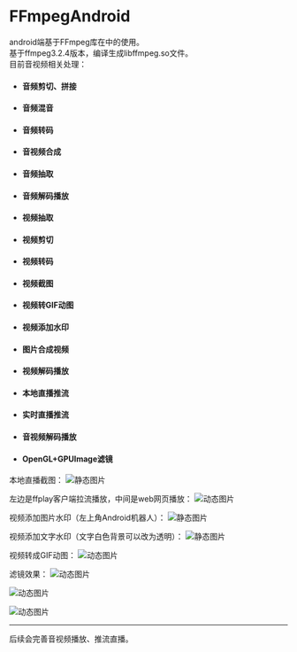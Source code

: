 # FFmpegAndroid
android端基于FFmpeg库在中的使用。<br>
基于ffmpeg3.2.4版本，编译生成libffmpeg.so文件。<br>
目前音视频相关处理：<br>

- #### 音频剪切、拼接
- #### 音频混音
- #### 音频转码
- #### 音视频合成
- #### 音频抽取
- #### 音频解码播放
- #### 视频抽取
- #### 视频剪切
- #### 视频转码
- #### 视频截图
- #### 视频转GIF动图
- #### 视频添加水印
- #### 图片合成视频
- #### 视频解码播放
- #### 本地直播推流
- #### 实时直播推流
- #### 音视频解码播放
- #### OpenGL+GPUImage滤镜

本地直播截图：
![静态图片](https://github.com/xufuji456/FFmpegAndroid/blob/master/picture/live.png)

左边是ffplay客户端拉流播放，中间是web网页播放：
![动态图片](https://github.com/xufuji456/FFmpegAndroid/blob/master/gif/live.gif)

视频添加图片水印（左上角Android机器人）：
![静态图片](https://github.com/xufuji456/FFmpegAndroid/blob/master/picture/Watermark.png)

视频添加文字水印（文字白色背景可以改为透明）：
![静态图片](https://github.com/xufuji456/FFmpegAndroid/blob/master/picture/Textmark.png)

视频转成GIF动图：
![动态图片](https://github.com/xufuji456/FFmpegAndroid/blob/master/gif/VideoToGif.gif)

滤镜效果：
![动态图片](https://github.com/xufuji456/FFmpegAndroid/blob/master/picture/filter_cool.jpg)

![动态图片](https://github.com/xufuji456/FFmpegAndroid/blob/master/picture/filter_romantic.jpg)

![动态图片](https://github.com/xufuji456/FFmpegAndroid/blob/master/picture/filter_sketch.jpg)

***

后续会完善音视频播放、推流直播。
<br><br>


